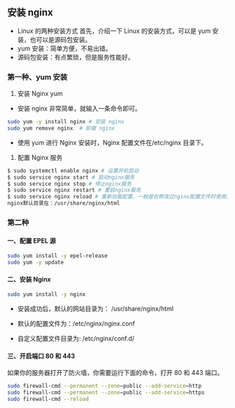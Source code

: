 ## 安装 nginx

- Linux 的两种安装方式 首先，介绍一下 Linux 的安装方式，可以是 yum 安装，也可以是源码包安装。
- yum 安装：简单方便，不易出错。
- 源码包安装：有点繁琐，但是服务性能好。

### 第一种、yum 安装

1. 安装 Nginx yum

- 安装 nginx 非常简单，就输入一条命令即可。

```bash
sudo yum -y install nginx # 安装 nginx
sudo yum remove nginx  # 卸载 nginx
```

- 使用 yum 进行 Nginx 安装时，Nginx 配置文件在/etc/nginx 目录下。

1. 配置 Nginx 服务

```bash
$ sudo systemctl enable nginx # 设置开机启动
$ sudo service nginx start # 启动nginx服务
$ sudo service nginx stop # 停止nginx服务
$ sudo service nginx restart # 重启nginx服务
$ sudo service nginx reload # 重新加载配置，一般是在修改过nginx配置文件时使用。
nginx默认目录在：/usr/share/nginx/html
```

### 第二种

#### 一、配置 EPEL 源

```bash
sudo yum install -y epel-release
sudo yum -y update
```

#### 二、安装 Nginx

```bash
sudo yum install -y nginx
```

- 安装成功后，默认的网站目录为： /usr/share/nginx/html

- 默认的配置文件为：/etc/nginx/nginx.conf

- 自定义配置文件目录为: /etc/nginx/conf.d/

#### 三、开启端口 80 和 443

如果你的服务器打开了防火墙，你需要运行下面的命令，打开 80 和 443 端口。

```bash
sudo firewall-cmd --permanent --zone=public --add-service=http
sudo firewall-cmd --permanent --zone=public --add-service=https
sudo firewall-cmd --reload
```
